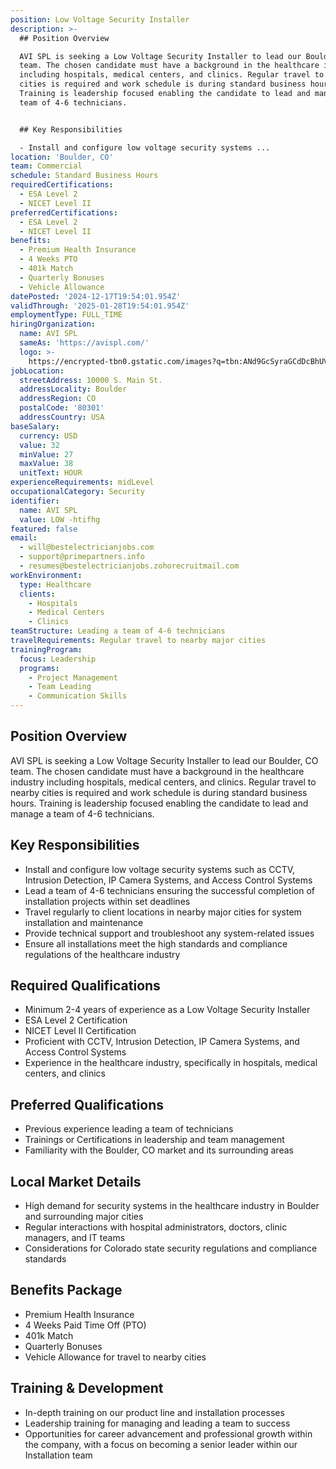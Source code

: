 ```yaml
---
position: Low Voltage Security Installer
description: >-
  ## Position Overview

  AVI SPL is seeking a Low Voltage Security Installer to lead our Boulder, CO
  team. The chosen candidate must have a background in the healthcare industry
  including hospitals, medical centers, and clinics. Regular travel to nearby
  cities is required and work schedule is during standard business hours.
  Training is leadership focused enabling the candidate to lead and manage a
  team of 4-6 technicians.


  ## Key Responsibilities

  - Install and configure low voltage security systems ...
location: 'Boulder, CO'
team: Commercial
schedule: Standard Business Hours
requiredCertifications:
  - ESA Level 2
  - NICET Level II
preferredCertifications:
  - ESA Level 2
  - NICET Level II
benefits:
  - Premium Health Insurance
  - 4 Weeks PTO
  - 401k Match
  - Quarterly Bonuses
  - Vehicle Allowance
datePosted: '2024-12-17T19:54:01.954Z'
validThrough: '2025-01-28T19:54:01.954Z'
employmentType: FULL_TIME
hiringOrganization:
  name: AVI SPL
  sameAs: 'https://avispl.com/'
  logo: >-
    https://encrypted-tbn0.gstatic.com/images?q=tbn:ANd9GcSyraGCdDcBhUVCLjb9MI2McsVysMD7wjYlIQ&s
jobLocation:
  streetAddress: 10000 S. Main St.
  addressLocality: Boulder
  addressRegion: CO
  postalCode: '80301'
  addressCountry: USA
baseSalary:
  currency: USD
  value: 32
  minValue: 27
  maxValue: 38
  unitText: HOUR
experienceRequirements: midLevel
occupationalCategory: Security
identifier:
  name: AVI SPL
  value: LOW -htifhg
featured: false
email:
  - will@bestelectricianjobs.com
  - support@primepartners.info
  - resumes@bestelectricianjobs.zohorecruitmail.com
workEnvironment:
  type: Healthcare
  clients:
    - Hospitals
    - Medical Centers
    - Clinics
teamStructure: Leading a team of 4-6 technicians
travelRequirements: Regular travel to nearby major cities
trainingProgram:
  focus: Leadership
  programs:
    - Project Management
    - Team Leading
    - Communication Skills
---
```




## Position Overview
AVI SPL is seeking a Low Voltage Security Installer to lead our Boulder, CO team. The chosen candidate must have a background in the healthcare industry including hospitals, medical centers, and clinics. Regular travel to nearby cities is required and work schedule is during standard business hours. Training is leadership focused enabling the candidate to lead and manage a team of 4-6 technicians.

## Key Responsibilities
- Install and configure low voltage security systems such as CCTV, Intrusion Detection, IP Camera Systems, and Access Control Systems
- Lead a team of 4-6 technicians ensuring the successful completion of installation projects within set deadlines
- Travel regularly to client locations in nearby major cities for system installation and maintenance
- Provide technical support and troubleshoot any system-related issues
- Ensure all installations meet the high standards and compliance regulations of the healthcare industry

## Required Qualifications
- Minimum 2-4 years of experience as a Low Voltage Security Installer
- ESA Level 2 Certification
- NICET Level II Certification
- Proficient with CCTV, Intrusion Detection, IP Camera Systems, and Access Control Systems
- Experience in the healthcare industry, specifically in hospitals, medical centers, and clinics

## Preferred Qualifications
- Previous experience leading a team of technicians
- Trainings or Certifications in leadership and team management
- Familiarity with the Boulder, CO market and its surrounding areas

## Local Market Details
- High demand for security systems in the healthcare industry in Boulder and surrounding major cities
- Regular interactions with hospital administrators, doctors, clinic managers, and IT teams
- Considerations for Colorado state security regulations and compliance standards

## Benefits Package
- Premium Health Insurance
- 4 Weeks Paid Time Off (PTO)
- 401k Match
- Quarterly Bonuses
- Vehicle Allowance for travel to nearby cities

## Training & Development
- In-depth training on our product line and installation processes
- Leadership training for managing and leading a team to success
- Opportunities for career advancement and professional growth within the company, with a focus on becoming a senior leader within our Installation team